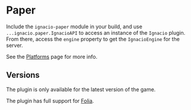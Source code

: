 # Paper

Include the `ignacio-paper` module in your build, and use `...ignacio.paper.IgnacioAPI` to access an instance
of the `Ignacio` plugin. From there, access the `engine` property to get the `IgnacioEngine` for the server.

See the [Platforms](./README.md) page for more info.

## Versions

The plugin is only available for the latest version of the game.

The plugin has full support for [Folia](https://github.com/PaperMC/Folia).
